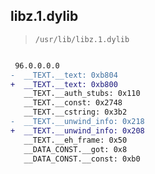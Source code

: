 ## libz.1.dylib

> `/usr/lib/libz.1.dylib`

```diff

 96.0.0.0.0
-  __TEXT.__text: 0xb804
+  __TEXT.__text: 0xb800
   __TEXT.__auth_stubs: 0x110
   __TEXT.__const: 0x2748
   __TEXT.__cstring: 0x3b2
-  __TEXT.__unwind_info: 0x218
+  __TEXT.__unwind_info: 0x208
   __TEXT.__eh_frame: 0x50
   __DATA_CONST.__got: 0x8
   __DATA_CONST.__const: 0xb0

```
